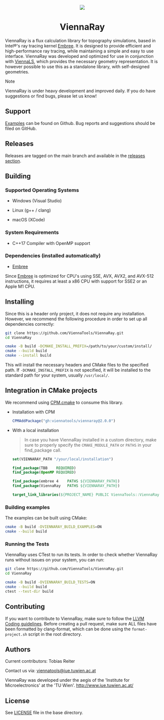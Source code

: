 <div align="center">

![](https://raw.githubusercontent.com/ViennaTools/ViennaLS/master/assets/logo.png)

<h1>ViennaRay</h1>

</div>

ViennaRay is a flux calculation library for topography simulations, based in Intel®'s ray tracing kernel [Embree](https://www.embree.org/). It is designed to provide efficient and high-performance ray tracing, while maintaining a simple and easy to use interface. ViennaRay was developed and optimized for use in conjunction with [ViennaLS](https://github.com/ViennaTools/ViennaLS), which provides the necessary geometry representation. It is however possible to use this as a standalone library, with self-designed geometries.

> [!NOTE]
> ViennaRay is under heavy development and improved daily. If you do have suggestions or find bugs, please let us know!

## Support

[Examples](examples/) can be found on Github. Bug reports and suggestions should be filed on GitHub.

## Releases

Releases are tagged on the main branch and available in the [releases section](https://github.com/ViennaTools/ViennaRay/releases).

## Building

### Supported Operating Systems

* Windows (Visual Studio)

* Linux (g++ / clang)

* macOS (XCode)

### System Requirements

* C++17 Compiler with OpenMP support

### Dependencies (installed automatically)

* [Embree](https://github.com/embree/embree)

Since [Embree](https://www.embree.org/) is optimized for CPU's using SSE, AVX, AVX2, and AVX-512 instructions, it requires at least a x86 CPU with support for SSE2 or an Apple M1 CPU.

## Installing 

Since this is a header only project, it does not require any installation. However, we recommend the following procedure in order to set up all dependencies correctly:

```bash
git clone https://github.com/ViennaTools/ViennaRay.git
cd ViennaRay

cmake -B build -DCMAKE_INSTALL_PREFIX=/path/to/your/custom/install/
cmake --build build
cmake --install build
```

This will install the necessary headers and CMake files to the specified path. If `-DCMAKE_INSTALL_PREFIX` is not specified, it will be installed to the standard path for your system, usually `/usr/local/`.

## Integration in CMake projects

We recommend using [CPM.cmake](https://github.com/cpm-cmake/CPM.cmake) to consume this library.

* Installation with CPM

  ```cmake
  CPMAddPackage("gh:viennatools/viennaray@2.0.0")
  ```

* With a local installation
  >  In case you have ViennaRay installed in a custom directory, make sure to properly specify the `CMAKE_MODULE_PATH` or `PATHS` in your find_package call.

  ```cmake
  set(VIENNARAY_PATH "/your/local/installation")

  find_package(TBB    REQUIRED)
  find_package(OpenMP REQUIRED)

  find_package(embree 4    PATHS ${VIENNARAY_PATH})
  find_package(ViennaRay   PATHS ${VIENNARAY_PATH})

  target_link_libraries(${PROJECT_NAME} PUBLIC ViennaTools::ViennaRay)
  ```

### Building examples

The examples can be built using CMake:

```bash
cmake -B build -DVIENNARAY_BUILD_EXAMPLES=ON
cmake --build build
```

### Running the Tests

ViennaRay uses CTest to run its tests.
In order to check whether ViennaRay runs without issues on your system, you can run:

```bash
git clone https://github.com/ViennaTools/ViennaRay.git
cd ViennaRay

cmake -B build -DVIENNARAY_BUILD_TESTS=ON
cmake --build build
ctest --test-dir build
```

## Contributing

If you want to contribute to ViennaRay, make sure to follow the [LLVM Coding guidelines](https://llvm.org/docs/CodingStandards.html). Before creating a pull request, make sure ALL files have been formatted by clang-format, which can be done using the `format-project.sh` script in the root directory.

## Authors

Current contributors: Tobias Reiter

Contact us via: viennatools@iue.tuwien.ac.at

ViennaRay was developed under the aegis of the 'Institute for Microelectronics' at the 'TU Wien'.
http://www.iue.tuwien.ac.at/

## License
See [LICENSE](LICENSE) file in the base directory.
